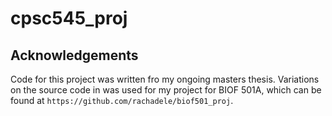 # cpsc545_proj

## Acknowledgements

Code for this project was written fro my ongoing masters thesis. Variations on the source code in was used for my project for BIOF 501A, which can be found at `https://github.com/rachadele/biof501_proj`.
